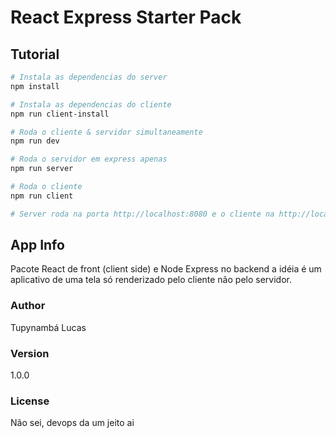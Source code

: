 # React Express Starter Pack

## Tutorial

``` bash
# Instala as dependencias do server
npm install

# Instala as dependencias do cliente
npm run client-install

# Roda o cliente & servidor simultaneamente
npm run dev

# Roda o servidor em express apenas
npm run server

# Roda o cliente
npm run client

# Server roda na porta http://localhost:8080 e o cliente na http://localhost:3000 (o cliente não é necessário rodar junto na versão de produção apenas na de desenvolvimento)
```

## App Info
 Pacote React de front (client side) e Node Express no backend a idéia é um aplicativo de uma tela só renderizado pelo cliente não pelo servidor.
  
### Author

Tupynambá Lucas

### Version

1.0.0

### License

Não sei, devops da um jeito ai
